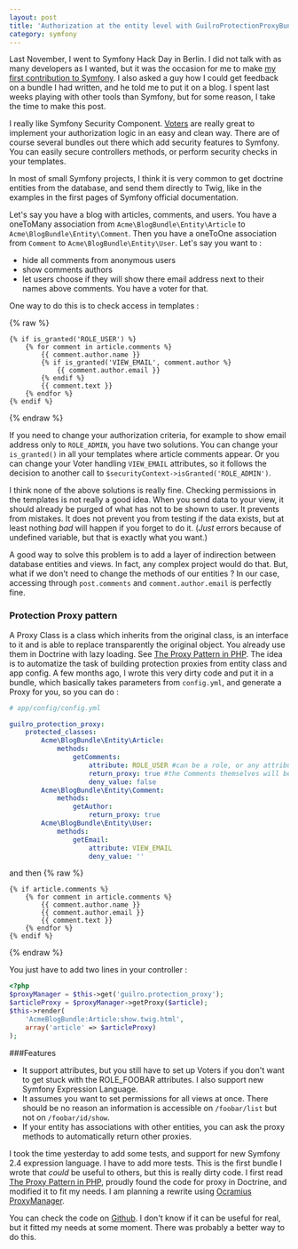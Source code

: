 ```yaml
---
layout: post
title: 'Authorization at the entity level with GuilroProtectionProxyBundle'
category: symfony
---
```


Last November, I went to Symfony Hack Day in Berlin. I did not talk with as many developers as I wanted, but it was the occasion for me to make [my first contribution to Symfony](https://github.com/symfony/symfony/issues/9433). I also asked a guy how I could get feedback on a bundle I had written, and he told me to put it on a blog. I spent last weeks playing with other tools than Symfony, but for some reason, I take the time to make this post.

I really like Symfony Security Component. [Voters](http://kriswallsmith.net/post/15994931191/symfony2-security-voters) are really great to implement your authorization logic in an easy and clean way. There are of course several bundles out there which add security features to Symfony. You can easily secure controllers methods, or perform security checks in your templates.

In most of small Symfony projects, I think it is very common to get doctrine entities from the database, and send them directly to Twig, like in the examples in the first pages of Symfony official documentation.

Let's say you have a blog with articles, comments, and users. You have a oneToMany association from `Acme\BlogBundle\Entity\Article` to `Acme\BlogBundle\Entity\Comment`. Then you have a oneToOne association from `Comment` to `Acme\BlogBundle\Entity\User`. Let's say you want to :

* hide all comments from anonymous users
* show comments authors
* let users choose if they will show there email address next to their names above comments. You have a voter for that.

One way to do this is to check access in templates :

{% raw %}
```jinja
{% if is_granted('ROLE_USER') %}
    {% for comment in article.comments %}
        {{ comment.author.name }}
        {% if is_granted('VIEW_EMAIL', comment.author %}
            {{ comment.author.email }}
        {% endif %}
        {{ comment.text }}
    {% endfor %}
{% endif %}
```
{% endraw %}

If you need to change your authorization criteria, for example to show email address only to `ROLE_ADMIN`, you have two solutions. You can change your `is_granted()` in all your templates where article comments appear. Or you can change your Voter handling `VIEW_EMAIL` attributes, so it follows the decision to another call to `$securityContext->isGranted('ROLE_ADMIN')`.

I think none of the above solutions is really fine. Checking permissions in the templates is not really a good idea. When you send data to your view, it should already be purged of what has not to be shown to user. It prevents from mistakes. It does not prevent you from testing if the data exists, but at least nothing *bad* will happen if you forget to do it. (*Just* errors because of undefined variable, but that is exactly what you want.)

A good way to solve this problem is to add a layer of indirection between database entities and views. In fact, any complex project would do that. But, what if we don't need to change the methods of our entities ? In our case, accessing through `post.comments` and `comment.author.email` is perfectly fine.

### Protection Proxy pattern
A Proxy Class is a class which inherits from the original class, is an interface to it and is able to replace transparently the original object. You already use them in Doctrine with lazy loading. See [The Proxy Pattern in PHP](http://ocramius.github.io/presentations/proxy-pattern-in-php/#/12). The idea is to automatize the task of building protection proxies from entity class and app config. A few months ago, I wrote this very dirty code and put it in a bundle, which basically takes parameters from `config.yml`, and generate a Proxy for you, so you can do :

```yaml
# app/config/config.yml

guilro_protection_proxy:
    protected_classes:
        Acme\BlogBundle\Entity\Article:
            methods:
                getComments:
                    attribute: ROLE_USER #can be a role, or any attribute that a voter can handle
                    return_proxy: true #the Comments themselves will be proxies
                    deny_value: false
        Acme\BlogBundle\Entity\Comment:
            methods:
                getAuthor:
                    return_proxy: true
        Acme\BlogBundle\Entity\User:
            methods:
                getEmail:
                    attribute: VIEW_EMAIL
                    deny_value: ''
```
and then
{% raw %}
```jinja
{% if article.comments %}
    {% for comment in article.comments %}
        {{ comment.author.name }}
        {{ comment.author.email }}
        {{ comment.text }}
    {% endfor %}
{% endif %}
```
{% endraw %}

You just have to add two lines in your controller :

```php
<?php
$proxyManager = $this->get('guilro.protection_proxy');
$articleProxy = $proxyManager->getProxy($article);
$this->render(
    'AcmeBlogBundle:Article:show.twig.html',
    array('article' => $articleProxy)
);
```

###Features

* It support attributes, but you still have to set up Voters if you don't want to get stuck with the ROLE_FOOBAR attributes. I also support new Symfony Expression Language.
* It assumes you want to set permissions for all views at once. There should be no reason an information is accessible on `/foobar/list` but not on `/foobar/id/show`.
* If your entity has associations with other entities, you can ask the proxy methods to automatically return other proxies.

I took the time yesterday to add some tests, and support for new Symfony 2.4 expression language. I have to add more tests. This is the first bundle I wrote that *could* be useful to others, but this is really dirty code. I first read [The Proxy Pattern in PHP](http://ocramius.github.io/presentations/proxy-pattern-in-php/#/12), proudly found the code for proxy in Doctrine, and modified it to fit my needs. I am planning a rewrite using [Ocramius ProxyManager](https://github.com/Ocramius/ProxyManager/blob/master/src/ProxyManager/Factory/AccessInterceptorValueHolderFactory.php).

You can check the code on [Github](https://github.com/Guilro/GuilroProtectionProxyBundle). I don't know if it can be useful for real, but it fitted my needs at some moment. There was probably a better way to do this.
